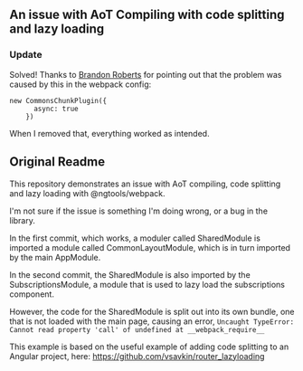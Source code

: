 ## An issue with AoT Compiling with code splitting and lazy loading

### Update

Solved! Thanks to [Brandon Roberts](https://github.com/brandonroberts) for pointing out that the problem was caused by this in the webpack config:
```
new CommonsChunkPlugin({
      async: true
    })
```

When I removed that, everything worked as intended.

## Original Readme

This repository demonstrates an issue with AoT compiling, code splitting and lazy loading with @ngtools/webpack.

I'm not sure if the issue is something I'm doing wrong, or a bug in the library.

In the first commit, which works, a moduler called SharedModule is imported a module called CommonLayoutModule, which is in turn imported by the main AppModule.

In the second commit, the SharedModule is also imported by the SubscriptionsModule, a module that is used to lazy load the subscriptions component.

However, the code for the SharedModule is split out into its own bundle, one that is not loaded with the main page, causing an error, `Uncaught TypeError: Cannot read property 'call' of undefined at __webpack_require__`

This example is based on the useful example of adding code splitting to an Angular project, here: https://github.com/vsavkin/router_lazyloading
